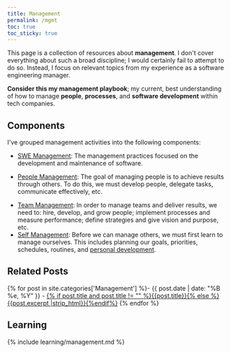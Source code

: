```yaml
---
title: Management
permalink: /mgmt
toc: true
toc_sticky: true
---
```


This page is a collection of resources about **management**. I don't cover everything about such a broad discipline; I would certainly fail to attempt to do so. Instead, I focus on relevant topics from my experience as a software engineering manager.

**Consider this my management playbook**; my current, best understanding of how to manage **people**, **processes**, and **software development** within tech companies.

## Components

I've grouped management activities into the following components:

<!-- Systems health / Technical Vision -->
- [SWE Management](/mgmt/swe): The management practices focused on the development and maintenance of software.
<!-- People Development / Stakeholder Management -->
- [People Management](/mgmt/people): The goal of managing people is to achieve results through others. To do this, we must develop people, delegate tasks, communicate effectively, etc.
<!-- Team growth / Team Productivity / Business Impact -->
- [Team Management](/mgmt/team): In order to manage teams and deliver results, we need to: hire, develop, and grow people; implement processes and measure performance; define strategies and give vision and purpose, etc.
- [Self Management](/mgmt/self): Before we can manage others, we must first learn to manage ourselves. This includes planning our goals, priorities, schedules, routines, and [personal development](/personal-dev).

## Related Posts

{% for post in site.categories['Management'] %}- {{ post.date | date: "%B %e, %Y" }} - <a href="{{ site.baseurl }}{{ post.url }}">{% if post.title and post.title != "" %}{{post.title}}{% else %}{{post.excerpt |strip_html}}{%endif%}</a>
{% endfor %}

## Learning

{% include learning/management.md %}